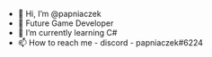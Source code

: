 - 👋 Hi, I’m @papniaczek
- 👀 Future Game Developer
- 🌱 I’m currently learning C#
- 📫 How to reach me - discord - papniaczek#6224

<!---
papniaczek/papniaczek is a ✨ special ✨ repository because its `README.md` (this file) appears on your GitHub profile.
You can click the Preview link to take a look at your changes.
--->

